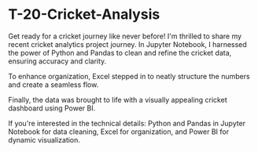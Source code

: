 # T-20-Cricket-Analysis
Get ready for a cricket journey like never before! I'm thrilled to share my recent cricket analytics project journey. In Jupyter Notebook, I harnessed the power of Python and Pandas to clean and refine the cricket data, ensuring accuracy and clarity.

To enhance organization, Excel stepped in to neatly structure the numbers and create a seamless flow.

Finally, the data was brought to life with a visually appealing cricket dashboard using Power BI.

If you're interested in the technical details: Python and Pandas in Jupyter Notebook for data cleaning, Excel for organization, and Power BI for dynamic visualization.

